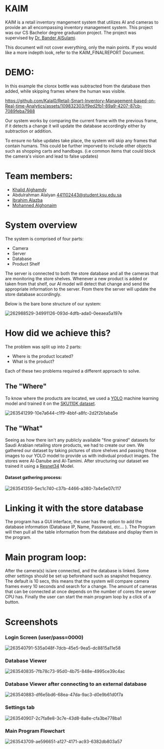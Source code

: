 # KAIM
KAIM is a retail inventory mangement system that utilizes AI and cameras to provide an all encompassing inventory management system. This project was our CS Bachelor degree graduation project. The project was supervised by [Dr. Bander AlSulami](https://sa.linkedin.com/in/bander-alsulami-ph-d-6011a8a).

This document will not cover everything, only the main points. If you would like a more indepth look, refer to the KAIM_FINALREPORT Document.


# DEMO:

In this example the clorox bottle was subtracted from the database then added, while skipping frames where the human was visible.






https://github.com/Kalal0/Retail-Smart-Inventory-Management-based-on-Real-time-Analytics/assets/109832303/f9ed2fb1-89a9-4207-87cb-7089feba7988




Our system works by comparing the current frame with the previous frame, if it detects a change it will update the database accordingly either by subtraction or addition. 

To ensure no false updates take place, the system will skip any frames that contain humans. 
This could be further imporved to include other objects such as shopping carts and handbags. (i.e common items that could block the camera's vision and lead to false updates)




# Team members: 
  - [Khalid Alghamdy](https://github.com/Kalal0)
  - Abdulrahman Alalyan 441102443@student.ksu.edu.sa
  - [Ibrahim Alazba](https://github.com/ibrahim-alazba)
  - [Mohanned Alghonaim](https://github.com/Kokuten7777)



# System overview
The system is comprised of four parts: 
  - Camera
  - Server
  - Database
  - Product Shelf

The server is connected to both the store database and all the cameras that are monitoring the store shelves. Whenever a new product is added or taken from that shelf, our AI model will detect that change and send the appropriate information to the server. From there the server will update the store database accordingly.

Below is the bare bone structure of our system: 

![262988529-34991126-093d-4dfb-ada0-0eeaea5a197e](https://github.com/Kalal0/Retail-Smart-Inventory-Management-based-on-Real-time-Analytics/assets/109832303/c59d754c-1037-41b3-9fca-8f0e64f367e6)


# How did we achieve this?
The problem was split up into 2 parts:
  - Where is the product located?
  - What is the product?

Each of these two problems required a different approach to solve. 

## The "Where"
  To know where the products are located, we used a [YOLO](https://github.com/ultralytics/ultralytics) machine learning model and trained it on the [SKU110K dataset](https://github.com/eg4000/SKU110K_CVPR19).

![263541299-10e7a644-c1f9-4bbf-a8fc-2d2f2b1aba5e](https://github.com/Kalal0/Retail-Smart-Inventory-Management-based-on-Real-time-Analytics/assets/109832303/4e82d0e7-7ce1-46e1-b05e-5ab64e806391)



## The "What"
  Seeing as how there isn't any publicly available "fine grained" datasets for Saudi Arabian retailing store products, we had to create our own. We gathered our dataset by taking pictures of store shelves and passing those images to our YOLO model to provide us with indivdual product images. The stores were Al-Danube and Al-Tamimi. After structuring our dataset we trained it using a [Resnet34](https://www.kaggle.com/datasets/pytorch/resnet34) Model.

#### Dataset gathering process: 

![263541359-5ec1c740-c37b-4466-a380-7a4e5e07c117](https://github.com/Kalal0/Retail-Smart-Inventory-Management-based-on-Real-time-Analytics/assets/109832303/a961ea3f-2bd5-478e-b86c-4c736f734cfc)



# Linking it with the store database
  The program has a GUI interface, the user has the option to add the database information (Database IP, Name, Password, etc... ). The Program will then pull all the table information from the database and display them in the program.

# Main program loop:
  After the camera(s) is/are connected, and the database is linked. Some other settings should be set up beforehand such as snapshot frequency. The default is 10 secs, this means that the system will compare camera frames every 10 seconds and search for a change. The amount of cameras that can be connected at once depends on the number of cores the server CPU has. Finally the user can start the main program loop by a click of a button.


# Screenshots

### Login Screen (user/pass=0000)

![263540791-535a048f-7dcb-45e5-9ea5-dc8815a11e58](https://github.com/Kalal0/Retail-Smart-Inventory-Management-based-on-Real-time-Analytics/assets/109832303/11dad8cc-813e-42eb-9aff-1e0d0a514137)


### Database Viewer

![263540835-7fb78c73-95d0-4b75-848e-4995ce39c4ac](https://github.com/Kalal0/Retail-Smart-Inventory-Management-based-on-Real-time-Analytics/assets/109832303/81912337-8d0a-483a-b2c6-d6cd83ea1dcf)


### Database Viewer after connecting to an external database
![263540883-df6e5bd6-68ea-47da-9ac3-d0e9b61d0f7a](https://github.com/Kalal0/Retail-Smart-Inventory-Management-based-on-Real-time-Analytics/assets/109832303/e48c432f-7f0d-45ae-98bf-c9a65ef057e3)



### Settings tab
![263540907-2c7fa8e8-3c7e-43d8-8a8e-cfa3be778ba1](https://github.com/Kalal0/Retail-Smart-Inventory-Management-based-on-Real-time-Analytics/assets/109832303/5a3968e1-500b-41c4-b677-864e60562d97)



### Main Program Flowchart 


![263543709-ae596651-a127-4171-ac93-6382db803a57](https://github.com/Kalal0/Retail-Smart-Inventory-Management-based-on-Real-time-Analytics/assets/109832303/a8e8c4c4-37a9-408b-a2a2-32bb7e4f83f0)



